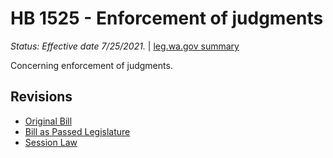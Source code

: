 # HB 1525 - Enforcement of judgments
*Status: Effective date 7/25/2021.* | [leg.wa.gov summary](https://app.leg.wa.gov/billsummary?BillNumber=1525&Year=2021)

Concerning enforcement of judgments.

## Revisions
* [Original Bill](1/)
* [Bill as Passed Legislature](1/)
* [Session Law](1/)